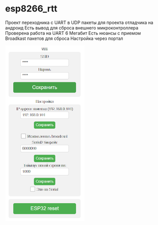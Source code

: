 # esp8266_rtt

Проект переходника с UART в UDP пакеты для проекта отладчика на андроид
Есть вывод для сброса внешнего микроконтроллера
Проверена работа на UART 6 Мегабит
Есть нюансы с приемом Broadkast пакетов для сброса
Настройка через портал

<img src="img.png" width="256"/>
